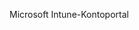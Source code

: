 <Token xmlns:xlink="http://www.w3.org/1999/xlink">Microsoft Intune-Kontoportal</Token>

<!--HONumber=Jun16_HO4-->


